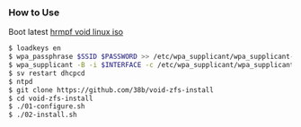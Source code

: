 ### How to Use

Boot latest [hrmpf void linux iso](https://github.com/leahneukirchen/hrmpf/releases/latest)

```bash
$ loadkeys en
$ wpa_passphrase $SSID $PASSWORD >> /etc/wpa_supplicant/wpa_supplicant-$INTERFACE.conf
$ wpa_supplicant -B -i $INTERFACE -c /etc/wpa_supplicant/wpa_supplicant-$INTERFACE.conf
$ sv restart dhcpcd
$ ntpd
$ git clone https://github.com/38b/void-zfs-install
$ cd void-zfs-install
$ ./01-configure.sh
$ ./02-install.sh
```
